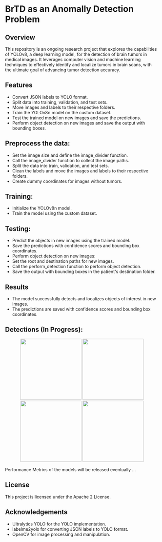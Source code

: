 # BrTD as an Anomally Detection Problem

## Overview
This repository is an ongoing research project that explores the capabilities of YOLOv8, a deep learning model, for the detection of brain tumors in medical images. It leverages computer vision and machine learning techniques to effectively identify and localize tumors in brain scans, with the ultimate goal of advancing tumor detection accuracy.

## Features
- Convert JSON labels to YOLO format.
- Split data into training, validation, and test sets.
- Move images and labels to their respective folders.
- Train the YOLOv8n model on the custom dataset.
- Test the trained model on new images and save the predictions.
- Perform object detection on new images and save the output with bounding boxes.

## Preprocess the data:
- Set the image size and define the image_divider function.
- Call the image_divider function to collect the image paths.
- Split the data into train, validation, and test sets.
- Clean the labels and move the images and labels to their respective folders.
- Create dummy coordinates for images without tumors.
## Training:
- Initialize the YOLOv8n model.
- Train the model using the custom dataset.
## Testing:
- Predict the objects in new images using the trained model.
- Save the predictions with confidence scores and bounding box coordinates.
- Perform object detection on new images:
- Set the root and destination paths for new images.
- Call the perform_detection function to perform object detection.
- Save the output with bounding boxes in the patient's destination folder.
## Results
- The model successfully detects and localizes objects of interest in new images.
- The predictions are saved with confidence scores and bounding box coordinates.
## Detections (In Progress):

<p align="center">
  <img src="https://github.com/MHosseinHashemi/NBML_BrTc/assets/90381570/0f8ee6df-852a-4c41-993b-3c14aa97b997" width="200" />
  <img src="https://github.com/MHosseinHashemi/NBML_BrTc/assets/90381570/8d7b86f2-2edf-4095-8342-725498865f1c" width="200" />
  <img src="https://github.com/MHosseinHashemi/NBML_BrTc/assets/90381570/6e589454-5b3d-4f42-be65-2d34e24fcf8e" width="200" />
  <img src="https://github.com/MHosseinHashemi/NBML_BrTc/assets/90381570/942bd66d-cd79-4002-9318-42c757b26791" width="200" />
</p>

Performance Metrics of the models will be released eventually ...








## License
This project is licensed under the Apache 2 License.

## Acknowledgements
- Ultralytics YOLO for the YOLO implementation.
- labelme2yolo for converting JSON labels to YOLO format.
- OpenCV for image processing and manipulation.
